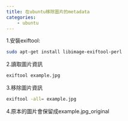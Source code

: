 ```yaml
---
title: 在ubuntu移除圖片的metadata
categories:
    - ubuntu
---
```

1.安裝exiftool:

```bash
sudo apt-get install libimage-exiftool-perl
```

2.讀取圖片資訊

```bash
exiftool example.jpg
```

3.移除圖片資訊
```bash
exiftool -all= example.jpg
```

4.原本的圖片會保留成example.jpg_original
